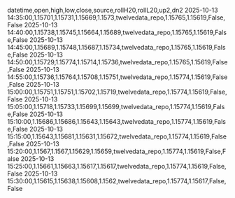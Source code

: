 datetime,open,high,low,close,source,rollH20,rollL20,up2,dn2
2025-10-13 14:35:00,1.15701,1.15731,1.15669,1.1573,twelvedata_repo,1.15765,1.15619,False,False
2025-10-13 14:40:00,1.15738,1.15745,1.15664,1.15689,twelvedata_repo,1.15765,1.15619,False,False
2025-10-13 14:45:00,1.15689,1.15748,1.15687,1.15734,twelvedata_repo,1.15765,1.15619,False,False
2025-10-13 14:50:00,1.15729,1.15774,1.15714,1.15736,twelvedata_repo,1.15765,1.15619,False,False
2025-10-13 14:55:00,1.15736,1.15764,1.15708,1.15751,twelvedata_repo,1.15774,1.15619,False,False
2025-10-13 15:00:00,1.15751,1.15751,1.15702,1.15719,twelvedata_repo,1.15774,1.15619,False,False
2025-10-13 15:05:00,1.15718,1.15733,1.15699,1.15699,twelvedata_repo,1.15774,1.15619,False,False
2025-10-13 15:10:00,1.15686,1.15686,1.15643,1.15643,twelvedata_repo,1.15774,1.15619,False,False
2025-10-13 15:15:00,1.15643,1.15681,1.15631,1.15672,twelvedata_repo,1.15774,1.15619,False,False
2025-10-13 15:20:00,1.1567,1.1567,1.15629,1.15659,twelvedata_repo,1.15774,1.15619,False,False
2025-10-13 15:25:00,1.15661,1.15663,1.15617,1.15617,twelvedata_repo,1.15774,1.15619,False,False
2025-10-13 15:30:00,1.15615,1.15638,1.15608,1.1562,twelvedata_repo,1.15774,1.15617,False,False
